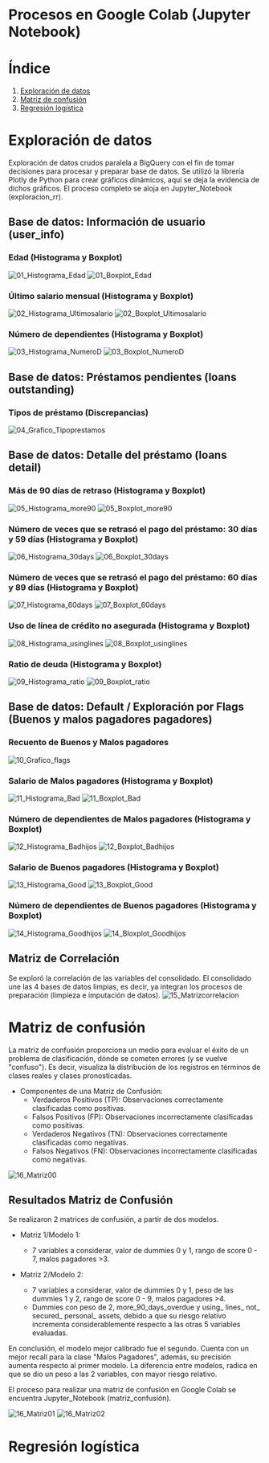 # Procesos en Google Colab (Jupyter Notebook)
# Índice

1. [Exploración de datos](#exploración-de-datos)
2. [Matriz de confusión](#matriz-de-confusión)
3. [Regresión logística](#regresión-logística)

# Exploración de datos
Exploración de datos crudos paralela a BigQuery con el fin de tomar decisiones para procesar y preparar base de datos. Se utilizó la librería Plotly de Python para crear gráficos dinámicos, aquí se deja la evidencia de dichos gráficos. El proceso completo se aloja en Jupyter_Notebook (exploracion_rr).
## Base de datos: Información de usuario (user_info)
### Edad (Histograma y Boxplot)
![01_Histograma_Edad](https://github.com/user-attachments/assets/60025863-a875-41c2-a575-a2e2b4c53626)
![01_Boxplot_Edad](https://github.com/user-attachments/assets/2cb02042-cca0-4c86-9b7f-5416cd05b557)
### Último salario mensual (Histograma y Boxplot)
![02_Histograma_Ultimosalario](https://github.com/user-attachments/assets/0cd19099-e924-4aae-90ab-d3de74be3099)
![02_Boxplot_Ultimosalario](https://github.com/user-attachments/assets/7fc4bd25-6d9d-4f36-a296-e6b1447109bf)
### Número de dependientes (Histograma y Boxplot)
![03_Histograma_NumeroD](https://github.com/user-attachments/assets/98d6db84-88d5-4f4c-9723-b2053bd86a8b)
![03_Boxplot_NumeroD](https://github.com/user-attachments/assets/bd0c6f65-81c7-4627-b4dd-76b837410101)
## Base de datos: Préstamos pendientes (loans outstanding)
### Tipos de préstamo (Discrepancias)
![04_Grafico_Tipoprestamos](https://github.com/user-attachments/assets/807a8173-ab2b-46e3-a700-c4b33194a0d7)
## Base de datos: Detalle del préstamo (loans detail)
### Más de 90 días de retraso (Histograma y Boxplot)
![05_Histograma_more90](https://github.com/user-attachments/assets/93e9bebb-6ca6-4365-a106-e2a98c9c1846)
![05_Boxplot_more90](https://github.com/user-attachments/assets/22eceab3-91f6-46da-99ea-a91fdc17fe69)
### Número de veces que se retrasó el pago del préstamo: 30 días y 59 días (Histograma y Boxplot)
![06_Histograma_30days](https://github.com/user-attachments/assets/2561b667-83b6-4965-b848-f703c5f3dd77)
![06_Boxplot_30days](https://github.com/user-attachments/assets/8e65e77e-1b81-40ca-8801-377194130653)
### Número de veces que se retrasó el pago del préstamo: 60 días y 89 días (Histograma y Boxplot)
![07_Histograma_60days](https://github.com/user-attachments/assets/6cd56ec4-66b9-4e5f-9695-855784953a37)
![07_Boxplot_60days](https://github.com/user-attachments/assets/9675a3e3-cc21-468c-9057-3652c5603e57)
### Uso de línea de crédito no asegurada (Histograma y Boxplot)
![08_Histograma_usinglines](https://github.com/user-attachments/assets/e8a67df7-79e2-4675-96a1-0f3368f5ae75)
![08_Boxplot_usinglines](https://github.com/user-attachments/assets/0d3b9b67-d625-455d-ae98-495a45c7dbcc)
### Ratio de deuda (Histograma y Boxplot)
![09_Histograma_ratio](https://github.com/user-attachments/assets/b0ac6361-ea38-486d-b602-6eb8236f9166)
![09_Boxplot_ratio](https://github.com/user-attachments/assets/255263ee-9725-4e7a-9bca-da21810775c1)
## Base de datos: Default / Exploración por Flags (Buenos y malos pagadores pagadores)
### Recuento de Buenos y Malos pagadores
![10_Grafico_flags](https://github.com/user-attachments/assets/e5a4f029-3d73-4612-a634-b5e549535da8)
### Salario de Malos pagadores (Histograma y Boxplot)
![11_Histograma_Bad](https://github.com/user-attachments/assets/7fb56977-1a78-4d8a-99dd-cde505a52b56)
![11_Boxplot_Bad](https://github.com/user-attachments/assets/8417966e-ad15-4017-89c2-37830e56fcb4)
### Número de dependientes de Malos pagadores (Histograma y Boxplot)
![12_Histograma_Badhijos](https://github.com/user-attachments/assets/e1bbeab0-f81a-4a93-a19e-0686470f2139)
![12_Boxplot_Badhijos](https://github.com/user-attachments/assets/37032815-cfc0-4829-8cb0-ea173a6ea572)
### Salario de Buenos pagadores (Histograma y Boxplot)
![13_Histograma_Good](https://github.com/user-attachments/assets/ea8f9517-18d6-4e47-b227-db1e6c772dae)
![13_Boxplot_Good](https://github.com/user-attachments/assets/79ba3007-a28a-4594-924a-82c80c72c36c)
### Número de dependientes de Buenos pagadores (Histograma y Boxplot)
![14_Histograma_Goodhijos](https://github.com/user-attachments/assets/88b2a165-4b79-4385-bc71-ddd7972bf4ff)
![14_Bloxplot_Goodhijos](https://github.com/user-attachments/assets/b1207829-5c37-4105-8fdd-b3477b40b263)
## Matriz de Correlación
Se exploró la correlación de las variables del consolidado. El consolidado une las 4 bases de datos limpias, es decir, ya integran los procesos de preparación (limpieza e imputación de datos).
![15_Matrizcorrelacion](https://github.com/user-attachments/assets/d8380db6-d877-418d-8711-dc9d40e65eff)
# Matriz de confusión
La matriz de confusión proporciona un medio para evaluar el éxito de un problema de clasificación, dónde se cometen errores (y se vuelve "confuso"). Es decir, visualiza la distribución de los registros en términos de clases reales y clases pronosticadas.

+ Componentes de una Matriz de Confusión:
  + Verdaderos Positivos (TP): Observaciones correctamente clasificadas como positivas.
  + Falsos Positivos (FP): Observaciones incorrectamente clasificadas como positivas.
  + Verdaderos Negativos (TN): Observaciones correctamente clasificadas como negativas.
  + Falsos Negativos (FN): Observaciones incorrectamente clasificadas como negativas.

![16_Matriz00](https://github.com/user-attachments/assets/5369f5f4-439a-42e8-9c5f-8b60d8f7104e)

## Resultados Matriz de Confusión
Se realizaron 2 matrices de confusión, a partir de dos modelos. 
+ Matriz 1/Modelo 1: 
  + 7 variables a considerar, valor de dummies 0 y 1, rango de score 0 - 7, malos pagadores >3.

+ Matriz 2/Modelo 2: 
  + 7 variables a considerar, valor de dummies 0 y 1, peso de las dummies 1 y 2, rango de score 0 - 9, malos pagadores >4.
  + Dummies con peso de 2, more_90_days_overdue y using_ lines_ not_ secured_ personal_ assets, debido a que su riesgo relativo incrementa considerablemente respecto a las otras 5 variables evaluadas. 

En conclusión, el modelo mejor calibrado fue el segundo. Cuenta con un mejor recall para la clase "Malos Pagadores", además, su precisión aumenta respecto al primer modelo. La diferencia entre modelos, radica en que se dio un peso a las 2 variables, con mayor riesgo relativo. 

El proceso para realizar una matriz de confusión en Google Colab se encuentra Jupyter_Notebook (matriz_confusión).

![16_Matriz01](https://github.com/user-attachments/assets/88dcade6-1ebc-4ea7-ad45-06aadd509da5)
![16_Matriz02](https://github.com/user-attachments/assets/591a6b77-5c00-4c71-8bb5-8bc82c17ca0a)




# Regresión logística

